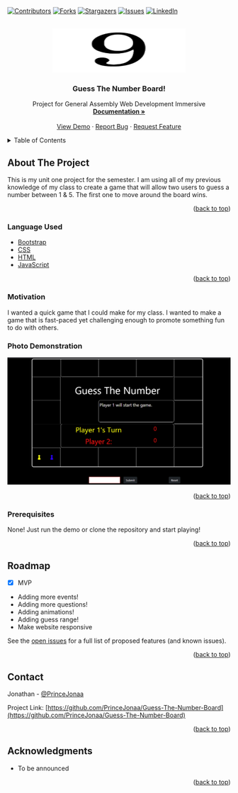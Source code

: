 <div id="top"></div>

[![Contributors][contributors-shield]][contributors-url]
[![Forks][forks-shield]][forks-url]
[![Stargazers][stars-shield]][stars-url]
[![Issues][issues-shield]][issues-url]
[![LinkedIn][linkedin-shield]][linkedin-url]

<!-- PROJECT LOGO -->
<br />
<div align="center">
  <a href="https://github.com/PrinceJonaa/Guess-The-Number-Board">
    <img src="src/images/apple-touch-icon.png" alt="Logo" width="300" height="100">
  </a>

<h3 align="center">Guess The Number Board!</h3>

  <p align="center">
    Project for General Assembly Web Development Immersive
    <br />
    <a href="https://github.com/PrinceJonaa/Guess-The-Number-Board"><strong>Documentation »</strong></a>
    <br />
    <br />
    <a href="https://guess-the-number-board.surge.sh">View Demo</a>
    ·
    <a href="https://github.com/PrinceJonaa/Guess-The-Number-Board/issues">Report Bug</a>
    ·
    <a href="https://github.com/PrinceJonaa/Guess-The-Number-Board/issues">Request Feature</a>
  </p>
</div>

<!-- TABLE OF CONTENTS -->
<details>
  <summary>Table of Contents</summary>
  <ol>
    <li>
      <a href="#about-the-project">About The Project</a>
      <ul>
        <li><a href="#Language-Used">Languages Used</a></li>
      </ul>
    </li>
    <li>
      <a href="#Projects">Motivation</a>
      <ul>
        <li><a href="#prerequisites">Prerequisites</a></li>
      </ul>
    </li>
    <li><a href="#roadmap">Roadmap</a></li>
    <li><a href="#contact">Contact</a></li>
    <li><a href="#acknowledgments">Acknowledgments</a></li>
  </ol>
</details>

<!-- ABOUT THE PROJECT -->
## About The Project

This is my unit one project for the semester. I am using all of my previous knowledge of my class to create a game that will allow two  users to guess a number between 1 & 5. The first one to move around the board wins.

<p align="right">(<a href="#top">back to top</a>)</p>

### Language Used

* [Bootstrap](https://getbootstrap.com)
* [CSS](https://www.w3.org/TR/CSS/#css)
* [HTML](https://html.spec.whatwg.org)
* [JavaScript](https://www.ecma-international.org/publications-and-standards/standards/ecma-262/)

<p align="right">(<a href="#top">back to top</a>)</p>

<!-- Movivation -->
### Motivation

I wanted a quick game that I could make for my class. I wanted to make a game that is fast-paced yet challenging enough to promote something fun to do with others.


### Photo Demonstration

<img src="/src/images/demo.png">

<p align="right">(<a href="#top">back to top</a>)</p>

### Prerequisites

None! Just run the demo or clone the repository and start playing!

<p align="right">(<a href="#top">back to top</a>)</p>


<!-- ROADMAP -->
## Roadmap

* [x] MVP
* Adding more events!
* Adding more questions!
* Adding animations!
* Adding guess range!
* Make website responsive

See the [open issues](https://github.com/PrinceJonaa/Guess-The-Number-Board/issues) for a full list of proposed features (and known issues).

<p align="right">(<a href="#top">back to top</a>)</p>


<!-- CONTACT -->
## Contact

Jonathan - [@PrinceJonaa](https://twitter.com/PrinceJonaa)

Project Link: [https://github.com/PrinceJonaa/Guess-The-Number-Board](https://github.com/PrinceJonaa/Guess-The-Number-Board)

<p align="right">(<a href="#top">back to top</a>)</p>

<!-- ACKNOWLEDGMENTS -->
## Acknowledgments

* To be announced

<p align="right">(<a href="#top">back to top</a>)</p>

<!-- MARKDOWN LINKS & IMAGES -->
<!-- https://www.markdownguide.org/basic-syntax/#reference-style-links -->
[contributors-shield]: https://img.shields.io/github/contributors/princejonaa/Beginner-Projects.svg?style=for-the-badge
[contributors-url]: https://github.com/PrinceJonaa/Guess-The-Number-Board/graphs/contributors
[forks-shield]: https://img.shields.io/github/forks/princejonaa/Beginner-Projects.svg?style=for-the-badge
[forks-url]: https://github.com/PrinceJonaa/Guess-The-Number-Board/network/members
[stars-shield]: https://img.shields.io/github/stars/princejonaa/Beginner-Projects.svg?style=for-the-badge
[stars-url]: https://github.com/PrinceJonaa/Guess-The-Number-Board/stargazers
[issues-shield]: https://img.shields.io/github/issues/princejonaa/Beginner-Projects.svg?style=for-the-badge
[issues-url]: https://github.com/PrinceJonaa/Guess-The-Number-Board/issues
[license-shield]: https://img.shields.io/github/license/princejonaa/Beginner-Projects.svg?style=for-the-badge
[license-url]: https://github.com/PrinceJonaa/Guess-The-Number-Board/blob/master/LICENSE.txt
[linkedin-shield]: https://img.shields.io/badge/-LinkedIn-black.svg?style=for-the-badge&logo=linkedin&colorB=555
[linkedin-url]: https://linkedin.com/in/jonathan-bonner-professional
[product-screenshot]: images/screenshot.png
